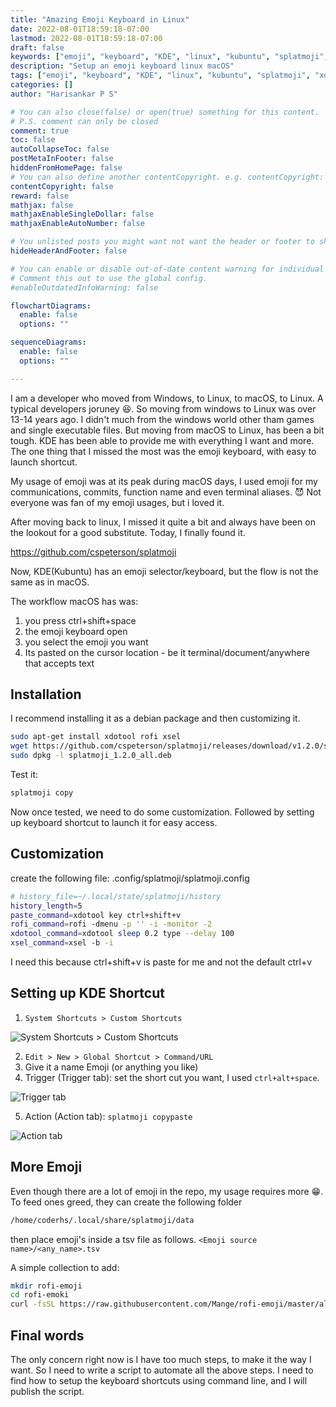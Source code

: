 ```yaml
---
title: "Amazing Emoji Keyboard in Linux"
date: 2022-08-01T18:59:18-07:00
lastmod: 2022-08-01T18:59:18-07:00
draft: false
keywords: ["emoji", "keyboard", "KDE", "linux", "kubuntu", "splatmoji", "xdotool", "xsel", "rofi", "shortcut", "emoji keyboard"]
description: "Setup an emoji keyboard linux macOS"
tags: ["emoji", "keyboard", "KDE", "linux", "kubuntu", "splatmoji", "xdotool", "xsel", "rofi", "shortcut", "emoji keyboard"]
categories: []
author: "Harisankar P S"

# You can also close(false) or open(true) something for this content.
# P.S. comment can only be closed
comment: true
toc: false
autoCollapseToc: false
postMetaInFooter: false
hiddenFromHomePage: false
# You can also define another contentCopyright. e.g. contentCopyright: "This is another copyright."
contentCopyright: false
reward: false
mathjax: false
mathjaxEnableSingleDollar: false
mathjaxEnableAutoNumber: false

# You unlisted posts you might want not want the header or footer to show
hideHeaderAndFooter: false

# You can enable or disable out-of-date content warning for individual post.
# Comment this out to use the global config.
#enableOutdatedInfoWarning: false

flowchartDiagrams:
  enable: false
  options: ""

sequenceDiagrams:
  enable: false
  options: ""

---
```


I am a developer who moved from Windows, to Linux, to macOS, to Linux. A typical developers joruney 😆. So moving from
windows to Linux was over 13-14 years ago. I didn't much from the windows world other tham games and single executable
files. But moving from macOS to Linux, has been a bit tough. KDE has been able to provide me with everything I want and
more. The one thing that I missed the most was the emoji keyboard, with easy to launch shortcut.

My usage of emoji was at its peak during macOS days, I used emoji for my communications, commits, function name and
even terminal aliases. 😈 Not everyone was fan of my emoji usages, but i loved it.

<!--more-->

After moving back to linux, I missed it quite a bit and always have been on the lookout for a good substitute.
Today, I finally found it.

https://github.com/cspeterson/splatmoji

Now, KDE(Kubuntu) has an emoji selector/keyboard, but the flow is not the same as in macOS.

The workflow macOS has was:
1. you press ctrl+shift+space
2. the emoji keyboard open
3. you select the emoji you want
4. Its pasted on the cursor location - be it terminal/document/anywhere that accepts text

## Installation

I recommend installing it as a debian package and then customizing it.


```sh
sudo apt-get install xdotool rofi xsel
wget https://github.com/cspeterson/splatmoji/releases/download/v1.2.0/splatmoji_1.2.0_all.deb
sudo dpkg -l splatmoji_1.2.0_all.deb
```

Test it:

```sh
splatmoji copy
```

Now once tested, we need to do some customization. Followed by setting up keyboard shortcut to launch it for easy access.

## Customization

create the following file: .config/splatmoji/splatmoji.config

```sh
# history_file=~/.local/state/splatmoji/history
history_length=5
paste_command=xdotool key ctrl+shift+v
rofi_command=rofi -dmenu -p '' -i -monitor -2
xdotool_command=xdotool sleep 0.2 type --delay 100
xsel_command=xsel -b -i
```

I need this because ctrl+shift+v is paste for me and not the default ctrl+v

## Setting up KDE Shortcut

1. `System Shortcuts > Custom Shortcuts`

![System Shortcuts > Custom Shortcuts](/images/splatmoji_kde_shortcut/new_location.png)

2. `Edit > New > Global Shortcut > Command/URL`
3. Give it a name Emoji (or anything you like)
4. Trigger (Trigger tab): set the short cut you want, I used `ctrl+alt+space`.

![Trigger tab](/images/splatmoji_kde_shortcut/trigger_tab.png)

5. Action  (Action tab): `splatmoji copypaste`

![Action tab](/images/splatmoji_kde_shortcut/action_tab.png)

## More Emoji

Even though there are a lot of emoji in the repo, my usage requires more 😁.
To feed ones greed, they can create the following folder

```sh
/home/coderhs/.local/share/splatmoji/data
```
then place emoji's inside a tsv file as follows. `<Emoji source name>/<any_name>.tsv`

A simple collection to add:

```sh
mkdir rofi-emoji
cd rofi-emoki
curl -fsSL https://raw.githubusercontent.com/Mange/rofi-emoji/master/all_emojis.txt > emoji.tsv
```

## Final words

The only concern right now is I have too much steps, to make it the way I want. So I need to write a script to
automate all the above steps. I need to find how to setup the keyboard shortcuts using command line, and I will
publish the script.

